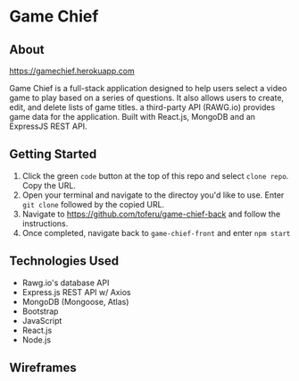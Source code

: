 # Game Chief

## About

https://gamechief.herokuapp.com

Game Chief is a full-stack application designed to help
users select a video game to play based on a series of 
questions. It also allows users to create, edit, and 
delete lists of game titles. a third-party API (RAWG.io) 
provides game data for the application. Built with 
React.js, MongoDB and an ExpressJS REST API.

## Getting Started

1. Click the green `code` button at the top of this repo and select `clone repo`. Copy the URL.
2. Open your terminal and navigate to the directoy you'd like to use. Enter `git clone` followed by the copied URL.
3. Navigate to https://github.com/toferu/game-chief-back and follow the instructions.
4. Once completed, navigate back to `game-chief-front` and enter `npm start`

## Technologies Used

- Rawg.io's database API
- Express.js REST API w/ Axios
- MongoDB (Mongoose, Atlas)
- Bootstrap
- JavaScript
- React.js
- Node.js

## Wireframes




